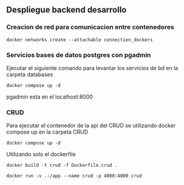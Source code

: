 ## Despliegue backend desarrollo
### Creacion de red para comunicacion entre contenedores 
```
docker networks create --attachable connection_dockers
```
### Servicios bases de datos postgres con pgadmin
Ejecutar el siguiente comando para levantar los servicios de bd
en la carpeta databases
```
docker compose up -d
```
pgadmin esta en el localhost:8000

### CRUD 
Para ejecutar el contenedor de la api del CRUD se utilizando docker compose up en la carpeta CRUD
```
docker compose up -d
```
Utilizando solo el dockerfile

```
docker build -t crud -f Dockerfile.crud .  
```
```
docker run -v .:/app --name crud -p 4000:4000 crud 
```